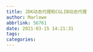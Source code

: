 ```yaml
---
title: JDK动态代理和CGLIB动态代理
author: Marlowe
abbrlink: 56761
date: 2021-03-15 14:21:31
tags:
categories:
---
```

